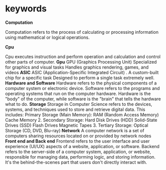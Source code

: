 # keywords
**Computation**

Computation refers to the process of calculating or processing information using mathematical or logical operations.

**Cpu**

Cpu executes instruction and perform operation and calculation and control other parts of computer.
**Gpu**
GPU (Graphics Processing Unit)
Specialized for graphics and visual tasks
Handles graphics rendering, games, and videos
**ASIC**
ASIC (Application-Specific Integrated Circuit) . A custom-built chip for a specific task
Designed to perform a single task extremely well.
**Hardware and Software**
  Hardware refers to the physical components of a computer system or electronic device. Software refers to the programs and operating systems that run on the computer hardware. Hardware is the "body" of the computer, while software is the "brain" that tells the hardware what to do.
**Storage**
Storage in Computer Science refers to the devices, systems, and techniques used to store and retrieve digital data. This includes:
Primary Storage (Main Memory):
RAM (Random Access Memory)
Cache Memory
2. Secondary Storage:
Hard Disk Drives (HDD)
Solid-State Drives (SSD)
Flash Drives
Magnetic Tapes
3. Tertiary Storage:
Optical Storage (CD, DVD, Blu-ray)
**Network**
A computer network is a set of computers sharing resources located on or provided by network nodes
**Front end and Back  end**
Frontend refers to the user interface and user experience (UI/UX) aspects of a website, application, or software.
Backend refers to the server-side of a computer system, application, or website, responsible for managing data, performing logic, and storing information. It's the behind-the-scenes part that users don't directly interact with.
   
   
  
